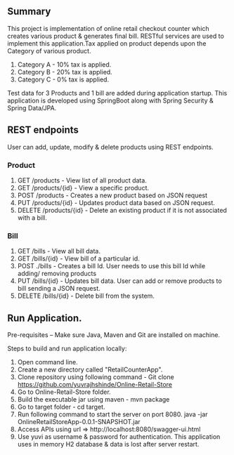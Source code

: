 ## Summary ##

This project is implementation of online retail checkout counter which creates various product & generates final bill. RESTful services are used to implement this application.Tax applied on product depends upon the Category of various product.

1.	Category A - 10% tax is applied.
2.	Category B - 20% tax is applied.
3.	Category C -  0% tax is applied.

Test data for 3 Products and 1 bill are added during application startup. This application is developed using SpringBoot along with Spring Security & Spring Data/JPA.


## REST endpoints ##

User can add, update, modify & delete products using REST endpoints.

### Product ###

1. 	GET /products - View list of all product data.
2.  GET /products/{id} - View a specific product.
3.  POST /products - Creates a new product based on JSON request
4.	PUT /products/{id} - Updates product data based on JSON request.
5.	DELETE /products/{id} - Delete an existing product if it is not associated with a bill.


### Bill ###

1.	GET /bills - View all bill data.
2.	GET /bills/{id} - View bill of a particular id.
3.	POST ./bills - Creates a bill Id. User needs to use this bill Id while adding/ removing products
4.	PUT /bills/{id} - Updates bill data. User can add or remove products to bill sending a JSON request.
5.	DELETE /bills/{id} - Delete bill from the system.


## Run Application. ##

Pre-requisites – Make sure Java, Maven and Git are installed on machine.

Steps to build and run application locally:

1. 	Open command line.
2.	Create a new directory called "RetailCounterApp".
3.	Clone repository using following command -
     Git clone https://github.com/yuvrajhshinde/Online-Retail-Store
4.  Go to Online-Retail-Store folder.
5.  Build the executable jar using maven - mvn package
6.	Go to target folder - cd target.
7.	Run following command to start the server on port 8080.
    java -jar OnlineRetailStoreApp-0.0.1-SNAPSHOT.jar
8.	Access APIs using url => http://localhost:8080/swagger-ui.html
9.	Use yuvi as username & password for authentication.
This application uses in memory H2 database & data is lost after server restart.
